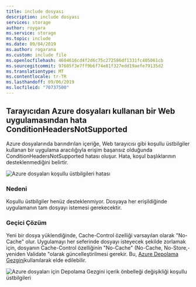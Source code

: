 ```yaml
---
title: include dosyası
description: include dosyası
services: storage
author: roygara
ms.service: storage
ms.topic: include
ms.date: 09/04/2019
ms.author: rogarana
ms.custom: include file
ms.openlocfilehash: 4604616cd4f2d6c75c272586df1331fc405061cb
ms.sourcegitcommit: 97605f3e7ff9b6f74e81f327edd19aefe79135d2
ms.translationtype: MT
ms.contentlocale: tr-TR
ms.lasthandoff: 09/06/2019
ms.locfileid: "70737500"
---
```

## <a name="error-conditionheadersnotsupported-from-a-web-application-using-azure-files-from-browser"></a>Tarayıcıdan Azure dosyaları kullanan bir Web uygulamasından hata ConditionHeadersNotSupported

Azure dosyalarında barındırılan içeriğe, Web tarayıcısı gibi koşullu üstbilgiler kullanan bir uygulama aracılığıyla erişim başarısız olduğunda ConditionHeadersNotSupported hatası oluşur. Hata, koşul başlıklarının desteklenmediğini belirtir.

![Azure dosyaları koşullu üstbilgileri hatası](media/storage-files-condition-headers/conditionalerror.png)

### <a name="cause"></a>Nedeni

Koşullu üstbilgiler henüz desteklenmiyor. Dosyaya her erişildiğinde uygulamanın tam dosyayı istemesi gerekecektir.

### <a name="workaround"></a>Geçici Çözüm

Yeni bir dosya yüklendiğinde, Cache-Control özelliği varsayılan olarak "No-Cache" olur. Uygulamayı her seferinde dosyayı isteyecek şekilde zorlamak için, dosyanın Cache-Control özelliğinin "No-Cache" (No-Cache, No-Store,-yeniden Validate "olarak güncelleştirilmesi gerekir. Bu, [Azure Depolama Gezgini](https://azure.microsoft.com/features/storage-explorer/)kullanılarak elde edilebilir.

![Azure dosyaları için Depolama Gezgini içerik önbelleği değişikliği koşullu üstbilgileri](media/storage-files-condition-headers/storage-explorer-cache.png)